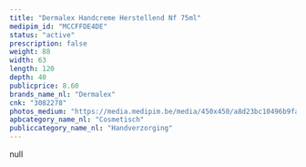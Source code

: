 ```yaml
---
title: "Dermalex Handcreme Herstellend Nf 75ml"
medipim_id: "MCCFFDE4DE"
status: "active"
prescription: false
weight: 88
width: 63
length: 120
depth: 40
publicprice: 8.60
brands_name_nl: "Dermalex"
cnk: "3082278"
photos_medium: "https://media.medipim.be/media/450x450/a8d23bc10496b9fa929424803da579f2e204c669.jpg"
apbcategory_name_nl: "Cosmetisch"
publiccategory_name_nl: "Handverzorging"
---
```

null
